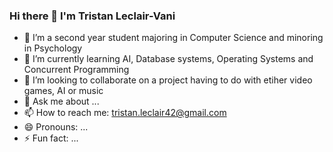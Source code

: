 ### Hi there 👋 I'm Tristan Leclair-Vani



- 🔭 I’m a second year student majoring in Computer Science and minoring in Psychology
- 🌱 I’m currently learning AI, Database systems, Operating Systems and Concurrent Programming
- 👯 I’m looking to collaborate on a project having to do with etiher video games, AI or music
- 💬 Ask me about ...
- 📫 How to reach me: tristan.leclair42@gmail.com 
- 😄 Pronouns: ...
- ⚡ Fun fact: ...
